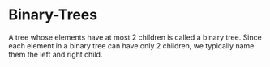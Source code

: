 # Binary-Trees
A tree whose elements have at most 2 children is called a binary tree. Since each element in a binary tree can have only 2 children, we typically name them the left and right child.
